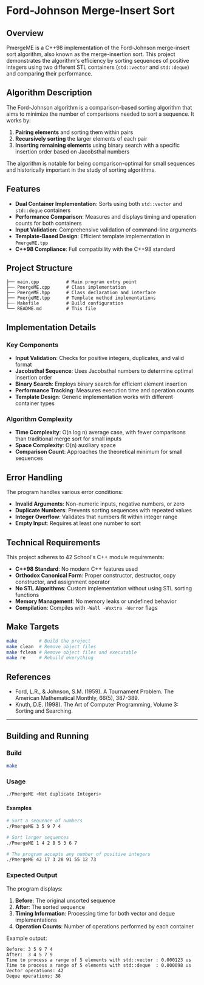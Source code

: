 # Ford-Johnson Merge-Insert Sort

## Overview

PmergeME is a C++98 implementation of the Ford-Johnson merge-insert sort algorithm, also known as the merge-insertion sort. This project demonstrates the algorithm's efficiency by sorting sequences of positive integers using two different STL containers (`std::vector` and `std::deque`) and comparing their performance.

## Algorithm Description

The Ford-Johnson algorithm is a comparison-based sorting algorithm that aims to minimize the number of comparisons needed to sort a sequence. It works by:

1. **Pairing elements** and sorting them within pairs
2. **Recursively sorting** the larger elements of each pair
3. **Inserting remaining elements** using binary search with a specific insertion order based on Jacobsthal numbers

The algorithm is notable for being comparison-optimal for small sequences and historically important in the study of sorting algorithms.

## Features

- **Dual Container Implementation**: Sorts using both `std::vector` and `std::deque` containers
- **Performance Comparison**: Measures and displays timing and operation counts for both containers
- **Input Validation**: Comprehensive validation of command-line arguments
- **Template-Based Design**: Efficient template implementation in `PmergeME.tpp`
- **C++98 Compliance**: Full compatibility with the C++98 standard

## Project Structure

```
├── main.cpp          # Main program entry point
├── PmergeME.cpp      # Class implementation
├── PmergeME.hpp      # Class declaration and interface
├── PmergeME.tpp      # Template method implementations
├── Makefile          # Build configuration
└── README.md         # This file
```

## Implementation Details

### Key Components

- **Input Validation**: Checks for positive integers, duplicates, and valid format
- **Jacobsthal Sequence**: Uses Jacobsthal numbers to determine optimal insertion order
- **Binary Search**: Employs binary search for efficient element insertion
- **Performance Tracking**: Measures execution time and operation counts
- **Template Design**: Generic implementation works with different container types

### Algorithm Complexity

- **Time Complexity**: O(n log n) average case, with fewer comparisons than traditional merge sort for small inputs
- **Space Complexity**: O(n) auxiliary space
- **Comparison Count**: Approaches the theoretical minimum for small sequences

## Error Handling

The program handles various error conditions:

- **Invalid Arguments**: Non-numeric inputs, negative numbers, or zero
- **Duplicate Numbers**: Prevents sorting sequences with repeated values
- **Integer Overflow**: Validates that numbers fit within integer range
- **Empty Input**: Requires at least one number to sort

## Technical Requirements

This project adheres to 42 School's C++ module requirements:

- **C++98 Standard**: No modern C++ features used
- **Orthodox Canonical Form**: Proper constructor, destructor, copy constructor, and assignment operator
- **No STL Algorithms**: Custom implementation without using STL sorting functions
- **Memory Management**: No memory leaks or undefined behavior
- **Compilation**: Compiles with `-Wall -Wextra -Werror` flags

## Make Targets

```bash
make        # Build the project
make clean  # Remove object files
make fclean # Remove object files and executable
make re     # Rebuild everything
```

## References

- Ford, L.R., & Johnson, S.M. (1959). A Tournament Problem. The American Mathematical Monthly, 66(5), 387-389.
- Knuth, D.E. (1998). The Art of Computer Programming, Volume 3: Sorting and Searching.

---
## Building and Running

### Build

```bash
make
```

### Usage

```bash
./PmergeME <Not duplicate Integers>
```

#### Examples

```bash
# Sort a sequence of numbers
./PmergeME 3 5 9 7 4

# Sort larger sequences
./PmergeME 1 4 2 8 5 3 6 7

# The program accepts any number of positive integers
./PmergeME 42 17 3 28 91 55 12 73
```

### Expected Output

The program displays:
1. **Before**: The original unsorted sequence
2. **After**: The sorted sequence
3. **Timing Information**: Processing time for both vector and deque implementations
4. **Operation Counts**: Number of operations performed by each container

Example output:
```
Before: 3 5 9 7 4
After:  3 4 5 7 9
Time to process a range of 5 elements with std::vector : 0.000123 us
Time to process a range of 5 elements with std::deque  : 0.000098 us
Vector operations: 42
Deque operations: 38
```
